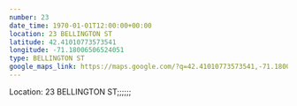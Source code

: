 ```yaml
---
number: 23
date_time: 1970-01-01T12:00:00+00:00
location: 23 BELLINGTON ST
latitude: 42.41010773573541
longitude: -71.18006506524051
type: BELLINGTON ST
google_maps_link: https://maps.google.com/?q=42.41010773573541,-71.18006506524051
---
```


Location: 23 BELLINGTON ST;;;;;;
